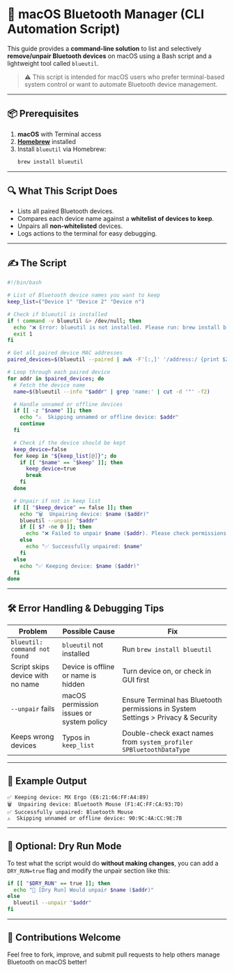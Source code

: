 # 🔗 macOS Bluetooth Manager (CLI Automation Script)

This guide provides a **command-line solution** to list and selectively **remove/unpair Bluetooth devices** on macOS using a Bash script and a lightweight tool called `blueutil`.

> ⚠️ This script is intended for macOS users who prefer terminal-based system control or want to automate Bluetooth device management.

---

## 📦 Prerequisites

1. **macOS** with Terminal access
2. [**Homebrew**](https://brew.sh) installed
3. Install `blueutil` via Homebrew:
   ```bash
   brew install blueutil
   ```

---

## 🔍 What This Script Does

- Lists all paired Bluetooth devices.
- Compares each device name against a **whitelist of devices to keep**.
- Unpairs all **non-whitelisted** devices.
- Logs actions to the terminal for easy debugging.

---

## ✍️ The Script

```bash
#!/bin/bash

# List of Bluetooth device names you want to keep
keep_list=("Device 1" "Device 2" "Device n")

# Check if blueutil is installed
if ! command -v blueutil &> /dev/null; then
  echo "❌ Error: blueutil is not installed. Please run: brew install blueutil"
  exit 1
fi

# Get all paired device MAC addresses
paired_devices=$(blueutil --paired | awk -F'[:,]' '/address:/ {print $2}' | xargs)

# Loop through each paired device
for addr in $paired_devices; do
  # Fetch the device name
  name=$(blueutil --info "$addr" | grep 'name:' | cut -d '"' -f2)

  # Handle unnamed or offline devices
  if [[ -z "$name" ]]; then
    echo "⚠️  Skipping unnamed or offline device: $addr"
    continue
  fi

  # Check if the device should be kept
  keep_device=false
  for keep in "${keep_list[@]}"; do
    if [[ "$name" == "$keep" ]]; then
      keep_device=true
      break
    fi
  done

  # Unpair if not in keep list
  if [[ "$keep_device" == false ]]; then
    echo "🗑️  Unpairing device: $name ($addr)"
    blueutil --unpair "$addr"
    if [[ $? -ne 0 ]]; then
      echo "❌ Failed to unpair $name ($addr). Please check permissions or device state."
    else
      echo "✅ Successfully unpaired: $name"
    fi
  else
    echo "✅ Keeping device: $name ($addr)"
  fi
done
```

---

## 🛠️ Error Handling & Debugging Tips

| Problem | Possible Cause | Fix |
|--------|----------------|-----|
| `blueutil: command not found` | `blueutil` not installed | Run `brew install blueutil` |
| Script skips device with no name | Device is offline or name is hidden | Turn device on, or check in GUI first |
| `--unpair` fails | macOS permission issues or system policy | Ensure Terminal has Bluetooth permissions in System Settings > Privacy & Security |
| Keeps wrong devices | Typos in `keep_list` | Double-check exact names from `system_profiler SPBluetoothDataType` |

---

## 📘 Example Output

```
✅ Keeping device: MX Ergo (E6:21:66:FF:A4:89)
🗑️  Unpairing device: Bluetooth Mouse (F1:4C:FF:CA:93:7D)
✅ Successfully unpaired: Bluetooth Mouse
⚠️  Skipping unnamed or offline device: 90:9C:4A:CC:9E:7B
```

---

## 🧼 Optional: Dry Run Mode

To test what the script would do **without making changes**, you can add a `DRY_RUN=true` flag and modify the unpair section like this:

```bash
if [[ "$DRY_RUN" == true ]]; then
  echo "🧪 [Dry Run] Would unpair $name ($addr)"
else
  blueutil --unpair "$addr"
fi
```

---

## 🙌 Contributions Welcome

Feel free to fork, improve, and submit pull requests to help others manage Bluetooth on macOS better!
